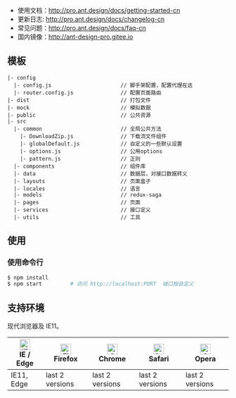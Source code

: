 

- 使用文档：http://pro.ant.design/docs/getting-started-cn
- 更新日志: http://pro.ant.design/docs/changelog-cn
- 常见问题：http://pro.ant.design/docs/faq-cn
- 国内镜像：http://ant-design-pro.gitee.io

## 模板

```
|- config 
  |- config.js                      // 脚手架配置，配置代理在这
  |- router.config.js               // 配置页面路由
|- dist                             // 打包文件
|- mock                             // 模拟数据
|- public                           // 公共资源
|- src
  |- common                         // 全局公共方法
    |- DownloadZip.js               // 下载流文件组件
    |- globalDefault.js             // 自定义的一些默认设置
    |- options.js                   // 公用options
    |- pattern.js                   // 正则
  |- components                     // 组件库
  |- data                           // 数据层，对接口数据转义
  |- layouts                        // 页面盒子
  |- locales                        // 语言
  |- models                         // redux-saga
  |- pages                          // 页面
  |- services                       // 接口定义
  |- utils                          // 工具
```

## 使用

### 使用命令行
```bash
$ npm install
$ npm start         # 访问 http://localhost:PORT  端口按自定义
```


## 支持环境

现代浏览器及 IE11。

| [<img src="https://raw.githubusercontent.com/alrra/browser-logos/master/src/edge/edge_48x48.png" alt="IE / Edge" width="24px" height="24px" />](http://godban.github.io/browsers-support-badges/)</br>IE / Edge | [<img src="https://raw.githubusercontent.com/alrra/browser-logos/master/src/firefox/firefox_48x48.png" alt="Firefox" width="24px" height="24px" />](http://godban.github.io/browsers-support-badges/)</br>Firefox | [<img src="https://raw.githubusercontent.com/alrra/browser-logos/master/src/chrome/chrome_48x48.png" alt="Chrome" width="24px" height="24px" />](http://godban.github.io/browsers-support-badges/)</br>Chrome | [<img src="https://raw.githubusercontent.com/alrra/browser-logos/master/src/safari/safari_48x48.png" alt="Safari" width="24px" height="24px" />](http://godban.github.io/browsers-support-badges/)</br>Safari | [<img src="https://raw.githubusercontent.com/alrra/browser-logos/master/src/opera/opera_48x48.png" alt="Opera" width="24px" height="24px" />](http://godban.github.io/browsers-support-badges/)</br>Opera |
| --------- | --------- | --------- | --------- | --------- |
| IE11, Edge| last 2 versions| last 2 versions| last 2 versions| last 2 versions

